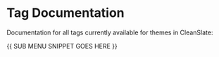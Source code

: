 # Tag Documentation

Documentation for all tags currently available for themes in CleanSlate:

{{ SUB MENU SNIPPET GOES HERE }}
